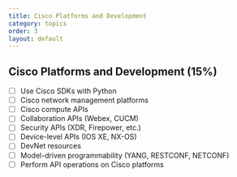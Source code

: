 ```yaml
---
title: Cisco Platforms and Development
category: topics
order: 3
layout: default
---
```


## Cisco Platforms and Development (15%)

- [ ] Use Cisco SDKs with Python  
- [ ] Cisco network management platforms  
- [ ] Cisco compute APIs  
- [ ] Collaboration APIs (Webex, CUCM)  
- [ ] Security APIs (XDR, Firepower, etc.)  
- [ ] Device-level APIs (IOS XE, NX-OS)  
- [ ] DevNet resources  
- [ ] Model-driven programmability (YANG, RESTCONF, NETCONF)  
- [ ] Perform API operations on Cisco platforms  
